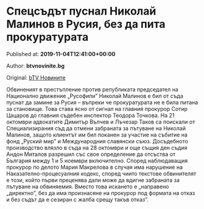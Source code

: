
# Спецсъдът пуснал Николай Малинов в Русия, без да пита прокуратурата

Published at: **2019-11-04T12:41:00+00:00**

Author: **btvnovinite.bg**

Original: [bTV Новините](https://btvnovinite.bg/bulgaria/specsadat-pusnal-nikolaj-malinov-v-rusija-bez-da-pita-prokuraturata.html)

Обвиненият в престъпление против републиката председател на Национално движение „Русофили” Николай Малинов е бил от съда пуснат да замине за Русия – въпреки че прокуратурата не е била питана за становище. Това става ясно от сигнал на главния прокурор Сотир Цацаров до главния съдебен инспектор Теодора Точкова.
На 21 октомври адвокатите Димитър Вълчев и Лъчезар Таков са поискали от Специализирания съд да отмени забраната за пътуване на Николай Малинов, защото клиентът им бил поканен за участие на събитие на фонд „Руский мир” и Международния славянски съюз.
Досъдебното производство влязло в съда на 28 октомври и още същия ден съдия Андон Миталов разрешил със свое определение да отсъства от България между 1 и 5 ноември включително.
Според наблюдаващия прокурор по делото Мария Макрелова в случая има нарушение на Наказателно-процесуалния кодекс, според чиито текстове обвинителят е този, който първи преценява дали може да вдигне забраната за пътуване на обвиняемия.
Вместо това искането е „направено „директно”, без да има произнасяне на прокурор под формата на отказ и без съдът да е сезиран с жалба срещу такъв отказ”.
